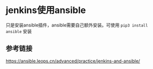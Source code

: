 # jenkins使用ansible

只是安装ansible插件，ansible需要自己额外安装。可使用 `pip3 install ansible`  安装



## 参考链接

https://ansible.leops.cn/advanced/practice/jenkins-and-ansible/